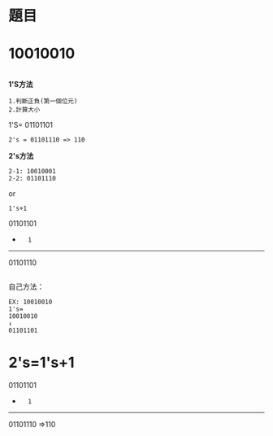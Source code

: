 
# 題目
# 10010010 
```
```
**1'S方法**
```
1.判斷正負(第一個位元)
2.計算大小
```
1'S= 01101101
```
2's = 01101110 => 110
```
**2's方法**
```
2-1: 10010001
2-2: 01101110
```
or
```
1's+1
```
 01101101
+       1
__________
 01101110
```
```
自己方法：
```
EX: 10010010
1's=
10010010
↓
01101101
```
2's=1's+1
=
 01101101
+       1
__________
 01101110  =>110
